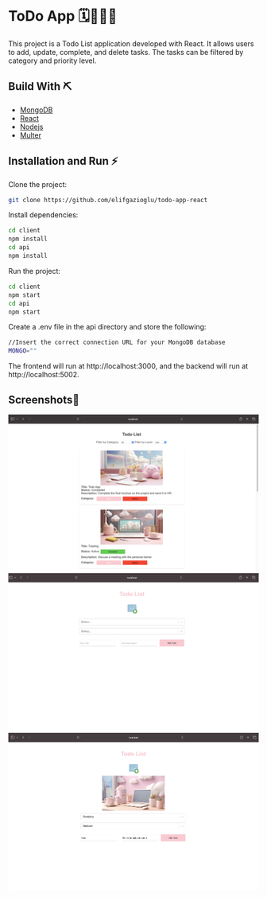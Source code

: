 
# ToDo App 🗓👩🏻‍💻
This project is a Todo List application developed with React. It allows users to add, update, complete, and delete tasks. The tasks can be filtered by category and priority level.






## Build With ⛏️

- [MongoDB](https://www.mongodb.com)
- [React](https://react.dev)
- [Nodejs](https://nodejs.org/tr)
- [Multer](https://www.npmjs.com/package/multer)



  
## Installation and Run ⚡️

Clone the project:

```bash
git clone https://github.com/elifgazioglu/todo-app-react

```

Install dependencies:

```bash
cd client
npm install
cd api
npm install

```

Run the project:

```bash
cd client
npm start
cd api
npm start

```

Create a .env file in the api directory and store the following:

```bash
//Insert the correct connection URL for your MongoDB database
MONGO=""
```

The frontend will run at http://localhost:3000, and the backend will run at http://localhost:5002.

  
## Screenshots📸 

![Uygulama Ekran Görüntüsü](https://github.com/elifgazioglu/todo-app-react/blob/main/client/screenshots/Ekran%20Resmi%202023-07-31%2023.41.41.png?raw=true)
![Uygulama Ekran Görüntüsü](https://github.com/elifgazioglu/todo-app-react/blob/main/client/screenshots/Ekran%20Resmi%202023-07-31%2023.42.02.png?raw=true)
![Uygulama Ekran Görüntüsü](https://github.com/elifgazioglu/todo-app-react/blob/main/client/screenshots/Ekran%20Resmi%202023-07-31%2023.42.50.png?raw=true)
